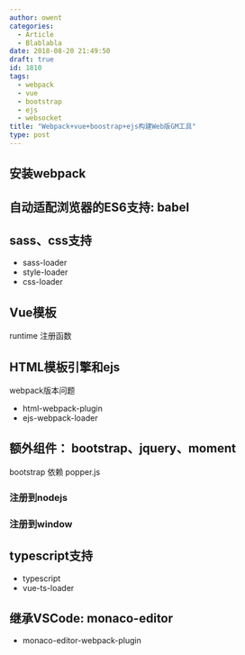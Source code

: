 ```yaml
---
author: owent
categories:
  - Article
  - Blablabla
date: 2018-08-20 21:49:50
draft: true
id: 1810
tags: 
  - webpack
  - vue
  - bootstrap
  - ejs
  - websocket
title: "Webpack+vue+boostrap+ejs构建Web版GM工具"
type: post
---
```



安装webpack
------------------------------------------------

自动适配浏览器的ES6支持: babel
------------------------------------------------

sass、css支持
------------------------------------------------

+ sass-loader
+ style-loader
+ css-loader

Vue模板
------------------------------------------------

runtime
注册函数

HTML模板引擎和ejs
------------------------------------------------
webpack版本问题

+ html-webpack-plugin
+ ejs-webpack-loader

额外组件： bootstrap、jquery、moment
------------------------------------------------

bootstrap 依赖 popper.js

### 注册到nodejs

### 注册到window

typescript支持
------------------------------------------------

+ typescript
+ vue-ts-loader

继承VSCode: monaco-editor
------------------------------------------------

+ monaco-editor-webpack-plugin
